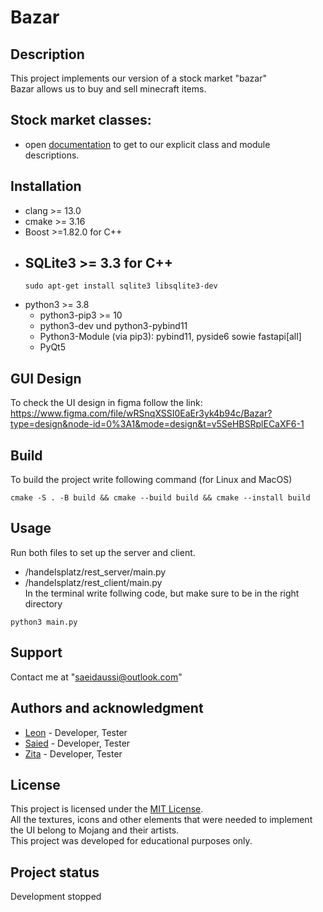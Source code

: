 # Bazar 

## Description
This project implements our version of a stock market "bazar" <br>
Bazar allows us to buy and sell minecraft items. <br>

## Stock market classes:
- open [documentation](html/index.html) to get to our explicit class and module descriptions. <br>


## Installation
- clang >= 13.0 
- cmake >= 3.16
- Boost >=1.82.0 for C++
- SQLite3 >= 3.3 for C++
    - 
    ```
    sudo apt-get install sqlite3 libsqlite3-dev
    ```
- python3 >= 3.8
    - python3-pip3 >= 10
    - python3-dev und python3-pybind11
    - Python3-Module (via pip3): pybind11, pyside6 sowie fastapi[all]
    - PyQt5


## GUI Design

To check the UI design in figma follow the link: <br>
https://www.figma.com/file/wRSnqXSSI0EaEr3yk4b94c/Bazar?type=design&node-id=0%3A1&mode=design&t=v5SeHBSRplECaXF6-1

## Build
To build the project write following command (for Linux and MacOS)
```
cmake -S . -B build && cmake --build build && cmake --install build
```

## Usage
Run both files to set up the server and client.
- /handelsplatz/rest_server/main.py
- /handelsplatz/rest_client/main.py <br>
In the terminal write follwing code, but make sure to be in the right directory 
```
python3 main.py
```
## Support
Contact me at "saeidaussi@outlook.com"

## Authors and acknowledgment
- [Leon](https://gitlab.informatik.uni-bonn.de/peplaul0) - Developer, Tester
- [Saied](https://gitlab.informatik.uni-bonn.de/aussis0) - Developer, Tester
- [Zita](https://gitlab.informatik.uni-bonn.de/aratoz0) - Developer, Tester

## License
This project is licensed under the [MIT License](LICENSE).<br>
All the textures, icons and other elements that were needed to implement the UI belong to Mojang and their artists. <br>
This project was developed for educational purposes only.

## Project status
Development stopped
